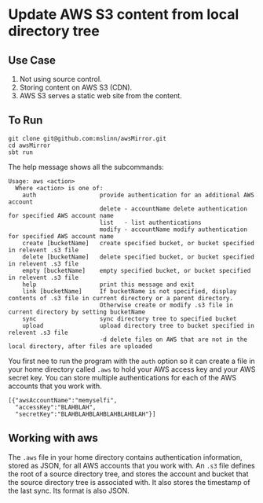 # Update AWS S3 content from local directory tree #

## Use Case ##
 1. Not using source control.
 2. Storing content on AWS S3 (CDN).
 3. AWS S3 serves a static web site from the content.

## To Run ##

````
git clone git@github.com:mslinn/awsMirror.git
cd awsMirror
sbt run
````

The help message shows all the subcommands:

````
Usage: aws <action>
  Where <action> is one of:
    auth                  provide authentication for an additional AWS account
                          delete - accountName delete authentication for specified AWS account name
                          list   - list authentications
                          modify - accountName modify authentication for specified AWS account name
    create [bucketName]   create specified bucket, or bucket specified in relevent .s3 file
    delete [bucketName]   delete specified bucket, or bucket specified in relevent .s3 file
    empty [bucketName]    empty specified bucket, or bucket specified in relevent .s3 file
    help                  print this message and exit
    link [bucketName]     If bucketName is not specified, display contents of .s3 file in current directory or a parent directory.
                          Otherwise create or modify .s3 file in current directory by setting bucketName
    sync                  sync directory tree to specified bucket
    upload                upload directory tree to bucket specified in relevent .s3 file
                          -d delete files on AWS that are not in the local directory, after files are uploaded
````

You first nee to run the program with the `auth` option so it can create a file in your home directory called `.aws` to
hold your AWS access key and your AWS secret key.
You can store multiple authentications for each of the AWS accounts that you work with.

````
[{"awsAccountName":"memyselfi",
  "accessKey":"BLAHBLAH",
  "secretKey":"BLAHBLAHBLAHBLAHBLAHBLAH"}]
````

## Working with aws ##
The `.aws` file in your home directory contains authentication information, stored as JSON, for all AWS accounts
that you work with.
An `.s3` file defines the root of a source directory tree, and stores the account and bucket that the source directory
tree is associated with. It also stores the timestamp of the last sync. Its format is also JSON.
